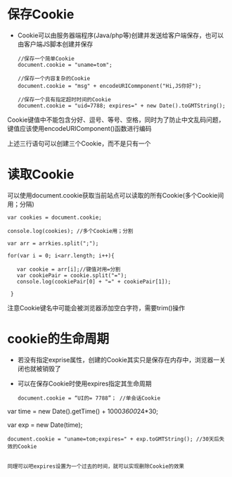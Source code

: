 # 保存Cookie

 - Cookie可以由服务器端程序(Java/php等)创建并发送给客户端保存，也可以由客户端JS脚本创建并保存

       //保存一个简单Cookie
       document.cookie = "uname=tom";

       //保存一个内容复杂的Cookie
       document.cookie = "msg" + encodeURICommponent("Hi,JS你好");

       //保存一个具有指定超时时间的Cookie
       document.cookie = "uid=7788; expires=" + new Date().toGMTString();

  Cookie键值中不能包含分好、逗号、等号、空格，同时为了防止中文乱码问题，键值应该使用encodeURIComponent()函数进行编码

  上述三行语句可以创建三个Cookie，而不是只有一个

# 读取Cookie

  可以使用document.cookie获取当前站点可以读取的所有Cookie(多个Cookie间用；分隔)

    var cookies = document.cookie;

    console.log(cookies); //多个Cookie用；分割

    var arr = arrkies.split(";");

    for(var i = 0; i<arr.length; i++){

       var cookie = arr[i];//键值对用=分割
       var cookiePair = cookie.split("=");
       console.log(cookiePair[0] + "=" + cookiePair[1]);

     }

   注意Cookie键名中可能会被浏览器添加空白字符，需要trim()操作
  

# cookie的生命周期

  - 若没有指定exprise属性，创建的Cookie其实只是保存在内存中，浏览器一关闭也就被销毁了

  - 可以在保存Cookie时使用expires指定其生命周期

        document.cookie = “UI的= 7788”； //单会话Cookie

  var time = new Date().getTime() + 1000*3600*24*30;

   var exp = new Date(time);

    document.cookie = "uname=tom;expires=" + exp.toGMTString(); //30天后失效的Cookie


    同理可以吧expires设置为一个过去的时间，就可以实现删除Cookie的效果

 